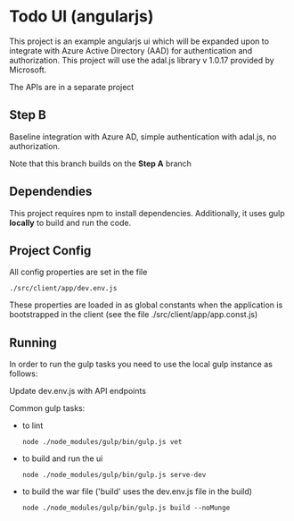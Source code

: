 Todo UI (angularjs)
===================
This project is an example angularjs ui which will be expanded upon to integrate with Azure
Active Directory (AAD) for authentication and authorization.  This project will use the adal.js
library v 1.0.17 provided by Microsoft.

The APIs are in a separate project

## Step B
Baseline integration with Azure AD, simple authentication with adal.js, no authorization.

Note that this branch builds on the **Step A** branch

## Dependendies
This project requires npm to install dependencies.  Additionally, it uses gulp **locally** to build and run the code. 

## Project Config
All config properties are set in the file  

    ./src/client/app/dev.env.js

These properties are loaded in as global constants when the application is bootstrapped in the client (see the file ./src/client/app/app.const.js)

## Running
In order to run the gulp tasks you need to use the local gulp instance as follows:

Update dev.env.js with API endpoints

  Common gulp tasks:
 - to lint
    
    ````node ./node_modules/gulp/bin/gulp.js vet````
 - to build and run the ui
 
    ````node ./node_modules/gulp/bin/gulp.js serve-dev````
 - to build the war file ('build' uses the dev.env.js file in the build)
    
    ````node ./node_modules/gulp/bin/gulp.js build --noMunge````
